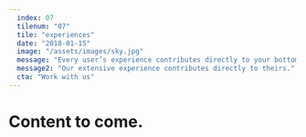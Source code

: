 ```yaml
---
  index: 07
  tilenum: "07"
  tile: "experiences"
  date: "2018-01-15"
  image: "/assets/images/sky.jpg"
  message: "Every user’s experience contributes directly to your bottom line. "
  message2: "Our extensive experience contributes directly to theirs."
  cta: "Work with us"
---
```


# Content to come.
